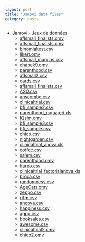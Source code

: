 ```yaml
---
layout: post
title: "Jamovi data files"
category: posts
---
```

<script async src="https://www.googletagmanager.com/gtag/js?id=UA-15159522-6"></script>
<script>
  window.dataLayer = window.dataLayer || [];
  function gtag(){dataLayer.push(arguments);}
  gtag('js', new Date());

  gtag('config', 'UA-15159522-6');
</script>


<script src="https://cdnjs.cloudflare.com/ajax/libs/mathjax/2.7.2/MathJax.js?config=TeX-MML-AM_CHTML"></script>

<html>
<head>
<meta http-equiv="Content-Type" content="text/html; charset=utf-8" />
<style>
.dcl__index-module__console--2YAI1, .dcl__index-module__editor--m_p4P {font-size: 15px !important; }
.lm_header .lm_tab .lm_title {font-size: 15px !important;}
.dcl__Button-module__extra-small--2toEt, .dcl__Button-module__small--1VJc5 {font-size: 15px;}
</style>
</head>
<body>



<ul class="listing">
   <li>Jamovi - Jeux de données</li>
   <li style="list-style-type:none;">
   <ul class="sublisting">

<li><a href="/jamovidatafiles/aflsmall_finalists.omv">aflsmall_finalists.omv</a></li>
<li><a href="/jamovidatafiles/aflsmall_finalists.omv">aflsmall_finalists.omv</a></li>
<li><a href="/jamovidatafiles/binomialtest.csv">binomialtest.csv</a></li>
<li><a href="/jamovidatafiles/likert.omv">likert.omv</a></li>
<li><a href="/jamovidatafiles/aflsmall_margins.csv">aflsmall_margins.csv</a></li>
<li><a href="/jamovidatafiles/chapek9.omv"> chapek9.omv</a></li>
<li><a href="/jamovidatafiles/parenthood.csv"> parenthood.csv</a></li>
<li><a href="/jamovidatafiles/aflsmall2.csv"> aflsmall2.csv</a></li>
<li><a href="/jamovidatafiles/cards.csv"> cards.csv</a></li>
<li><a href="/jamovidatafiles/aflsmall_finalists.csv"> aflsmall_finalists.csv</a></li>
<li><a href="/jamovidatafiles/ASQ.csv"> ASQ.csv</a></li>
<li><a href="/jamovidatafiles/anscombe.csv"> anscombe.csv</a></li>
<li><a href="/jamovidatafiles/clinicaltrial.csv"> clinicaltrial.csv</a></li>
<li><a href="/jamovidatafiles/bfi_sample2.csv"> bfi_sample2.csv</a></li>
<li><a href="/jamovidatafiles/parenthood_rsquared.xll"> parenthood_rsquared.xls</a></li>
<li><a href="/jamovidatafiles/IQsim.omv"> IQsim.omv</a></li>
<li><a href="/jamovidatafiles/bfi_sample3.csv"> bfi_sample3.csv</a></li>
<li><a href="/jamovidatafiles/bfi_sample.csv"> bfi_sample.csv</a></li>
<li><a href="/jamovidatafiles/chico.csv"> chico.csv</a></li>
<li><a href="/jamovidatafiles/nightgarden.csv"> nightgarden.csv</a></li>
<li><a href="/jamovidatafiles/clinicaltrial_anova.xls"> clinicaltrial_anova.xls</a></li>
<li><a href="/jamovidatafiles/coffee.csv"> coffee.csv</a></li>
<li><a href="/jamovidatafiles/salem.csv"> salem.csv</a></li>
<li><a href="/jamovidatafiles/parenthood.omv"> parenthood.omv</a></li>
<li><a href="/jamovidatafiles/harpo.csv"> harpo.csv</a></li>
<li><a href="/jamovidatafiles/clinicaltrial_factorialanova.xls"> clinicaltrial_factorialanova.xls</a></li>
<li><a href="/jamovidatafiles/broca.csv"> broca.csv</a></li>
<li><a href="/jamovidatafiles/randomness.csv"> randomness.csv</a></li>
<li><a href="/jamovidatafiles/AgeCats.omv"> AgeCats.omv</a></li>
<li><a href="/jamovidatafiles/zeppo.csv"> zeppo.csv</a></li>
<li><a href="/jamovidatafiles/rtfm.csv"> rtfm.csv</a></li>
<li><a href="/jamovidatafiles/ancova.csv"> ancova.csv</a></li>
<li><a href="/jamovidatafiles/happiness.csv"> happiness.csv</a></li>
<li><a href="/jamovidatafiles/agpp.csv"> agpp.csv</a></li>
<li><a href="/jamovidatafiles/booksales.csv"> booksales.csv</a></li>
<li><a href="/jamovidatafiles/awesome.csv"> awesome.csv</a></li>
<li><a href="/jamovidatafiles/clinicaltrial2.omv"> clinicaltrial2.omv</a></li>
<li><a href="/jamovidatafiles/chico2.omv"> chico2.omv</a></li>
 </ul>
   </li>
  </ul>

</body>
</html>